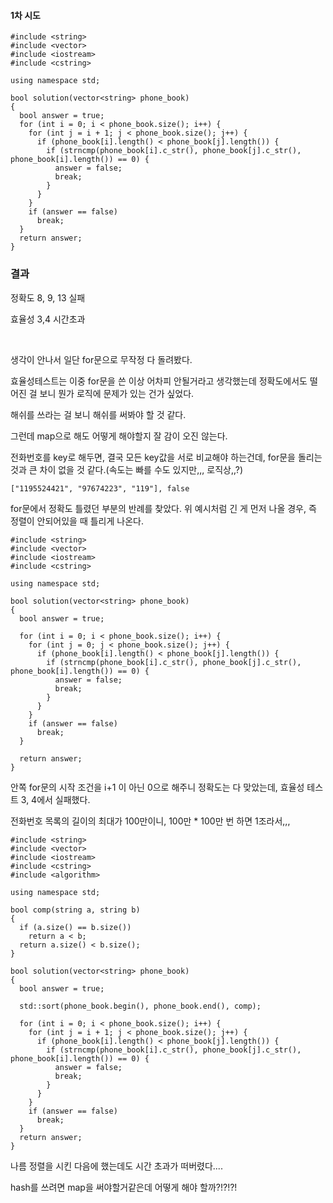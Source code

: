 #### 1차 시도

```
#include <string>
#include <vector>
#include <iostream>
#include <cstring>

using namespace std;

bool solution(vector<string> phone_book)
{
  bool answer = true;
  for (int i = 0; i < phone_book.size(); i++) {
    for (int j = i + 1; j < phone_book.size(); j++) {
      if (phone_book[i].length() < phone_book[j].length()) {
        if (strncmp(phone_book[i].c_str(), phone_book[j].c_str(), phone_book[i].length()) == 0) {
          answer = false;
          break;
        }
      }
    }
    if (answer == false)
      break;
  }
  return answer;
}
```

### 결과

정확도 8, 9, 13 실패

효율성 3,4 시간초과

<br>

생각이 안나서 일단 for문으로 무작정 다 돌려봤다.

효율성테스트는 이중 for문을 쓴 이상 어차피 안될거라고 생각했는데 정확도에서도 떨어진 걸 보니 뭔가 로직에 문제가 있는 건가 싶었다.

해쉬를 쓰라는 걸 보니 해쉬를 써봐야 할 것 같다.

그런데 map으로 해도 어떻게 해야할지 잘 감이 오진 않는다.

전화번호를 key로 해두면, 결국 모든 key값을 서로 비교해야 하는건데, for문을 돌리는것과 큰 차이 없을 것 같다.(속도는 빠를 수도 있지만,,, 로직상,,?)

```
["1195524421", "97674223", "119"], false
```

for문에서 정확도 틀렸던 부분의 반례를 찾았다. 위 예시처럼 긴 게 먼저 나올 경우, 즉 정렬이 안되어있을 때 틀리게 나온다.

```
#include <string>
#include <vector>
#include <iostream>
#include <cstring>

using namespace std;

bool solution(vector<string> phone_book)
{
  bool answer = true;

  for (int i = 0; i < phone_book.size(); i++) {
    for (int j = 0; j < phone_book.size(); j++) {
      if (phone_book[i].length() < phone_book[j].length()) {
        if (strncmp(phone_book[i].c_str(), phone_book[j].c_str(), phone_book[i].length()) == 0) {
          answer = false;
          break;
        }
      }
    }
    if (answer == false)
      break;
  }

  return answer;
}
```

안쪽 for문의 시작 조건을 i+1 이 아닌 0으로 해주니 정확도는 다 맞았는데, 효율성 테스트 3, 4에서 실패했다.

전화번호 목록의 길이의 최대가 100만이니, 100만 \* 100만 번 하면 1조라서,,,

```
#include <string>
#include <vector>
#include <iostream>
#include <cstring>
#include <algorithm>

using namespace std;

bool comp(string a, string b)
{
  if (a.size() == b.size())
    return a < b;
  return a.size() < b.size();
}

bool solution(vector<string> phone_book)
{
  bool answer = true;

  std::sort(phone_book.begin(), phone_book.end(), comp);

  for (int i = 0; i < phone_book.size(); i++) {
    for (int j = i + 1; j < phone_book.size(); j++) {
      if (phone_book[i].length() < phone_book[j].length()) {
        if (strncmp(phone_book[i].c_str(), phone_book[j].c_str(), phone_book[i].length()) == 0) {
          answer = false;
          break;
        }
      }
    }
    if (answer == false)
      break;
  }
  return answer;
}
```

나름 정렬을 시킨 다음에 했는데도 시간 초과가 떠버렸다....

hash를 쓰려면 map을 써야할거같은데 어떻게 해야 할까?!?!?!
